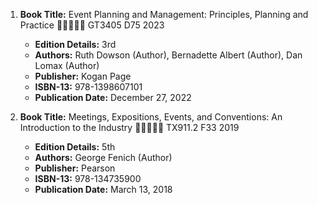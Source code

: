 1. **Book Title:** Event Planning and Management: Principles, Planning and Practice 🚨🚨🚨🚨🚨 GT3405 D75 2023
   - **Edition Details:** 3rd
   - **Authors:** Ruth Dowson (Author), Bernadette Albert (Author), Dan Lomax (Author)
   - **Publisher:** Kogan Page
   - **ISBN-13:** 978-1398607101
   - **Publication Date:** December 27, 2022

2. **Book Title:** Meetings, Expositions, Events, and Conventions: An Introduction to the Industry 🚨🚨🚨🚨🚨 TX911.2 F33 2019
   - **Edition Details:** 5th
   - **Authors:** George Fenich (Author)
   - **Publisher:** Pearson
   - **ISBN-13:** 978-134735900
   - **Publication Date:** March 13, 2018
